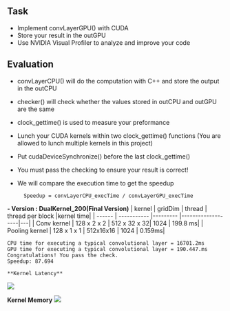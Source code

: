 
## Task

* Implement convLayerGPU() with CUDA
* Store your result in the outGPU
* Use NVIDIA Visual Profiler to analyze and improve your code

## Evaluation

* convLayerCPU() will do the computation with C++ and store the output in the outCPU
* checker() will check whether the values stored in outCPU and outGPU are the same
* clock_gettime() is used to measure your preformance
* Lunch your CUDA kernels within two clock_gettime() functions (You are allowed to lunch multiple kernels in this project)
* Put cudaDeviceSynchronize() before the last clock_gettime()
* You must pass the checking to ensure your result is correct!
* We will compare the execution time to get the speedup
    
        Speedup = convLayerCPU_execTime / convLayerGPU_execTime
        
**- Version : DualKernel_200(Final Version)**
| kernel         | gridDim       | thread      | thread per block  |kernel time|
| ------         | -----------   |---------     |-------------------|---|
| Conv kernel    | 128 x 2 x 2   | 512 x 32 x 32|        1024       | 199.8 ms|
| Pooling kernel | 128 x 1 x 1 | 512x16x16    |        1024       | 0.159ms|

    CPU time for executing a typical convolutional layer = 16701.2ms
    GPU time for executing a typical convolutional layer = 190.447.ms
    Congratulations! You pass the check.
    Speedup: 87.694 
    
    **Kernel Latency**
![](https://i.imgur.com/CEDDBj0.jpg)



**Kernel Memory**
![](https://i.imgur.com/otBV3Hs.jpg)
